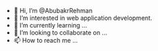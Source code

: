 - 👋 Hi, I’m @AbubakrRehman
- 👀 I’m interested in web application development.
- 🌱 I’m currently learning ...
- 💞️ I’m looking to collaborate on ...
- 📫 How to reach me ...

<!---
AbubakrRehman/AbubakrRehman is a ✨ special ✨ repository because its `README.md` (this file) appears on your GitHub profile.
You can click the Preview link to take a look at your changes.
--->
